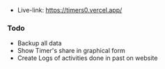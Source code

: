 - Live-link: https://timers0.vercel.app/

### Todo
- Backup all data
- Show Timer's share in graphical form
- Create Logs of activities done in past on website